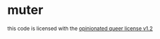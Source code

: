 # muter

<sub>this code is licensed with the <a href="license.md">opinionated queer license v1.2</a></sub>